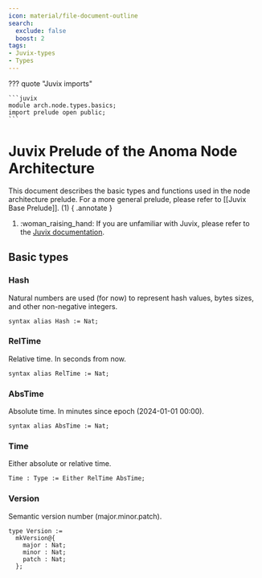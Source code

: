 ```yaml
---
icon: material/file-document-outline
search:
  exclude: false
  boost: 2
tags:
- Juvix-types
- Types
---
```


??? quote "Juvix imports"

    ```juvix
    module arch.node.types.basics;
    import prelude open public;
    ```

# Juvix Prelude of the Anoma Node Architecture

This document describes the basic types and functions used in the node
architecture prelude. For a more general prelude, please refer to
[[Juvix Base Prelude]]. (1)
{ .annotate }

1. :woman_raising_hand: If you are unfamiliar with Juvix,
please refer to the [Juvix documentation](https://docs.juvix.org/latest/tutorials/learn.html).

## Basic types

### Hash

Natural numbers are used (for now) to represent hash values, bytes sizes, and other non-negative integers.

```juvix
syntax alias Hash := Nat;
```

### RelTime

Relative time.
In seconds from now.

```juvix
syntax alias RelTime := Nat;
```

### AbsTime

Absolute time.
In minutes since epoch (2024-01-01 00:00).

```juvix
syntax alias AbsTime := Nat;
```

### Time

Either absolute or relative time.

```juvix
Time : Type := Either RelTime AbsTime;
```

### Version

Semantic version number (major.minor.patch).

```juvix
type Version :=
  mkVersion@{
    major : Nat;
    minor : Nat;
    patch : Nat;
  };
```

